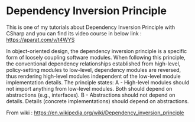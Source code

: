 # Dependency Inversion Principle
This is one of my tutorials about Dependency Inversion Principle with CSharp and you can find its video course in below link :
https://aparat.com/v/t4WYS

In object-oriented design, the dependency inversion principle is a specific form of loosely coupling software modules. When following this principle, the conventional dependency relationships established from high-level, policy-setting modules to low-level, dependency modules are reversed, thus rendering high-level modules independent of the low-level module implementation details. The principle states:
  A - High-level modules should not import anything from low-level modules. Both should depend on abstractions (e.g., interfaces).
  B - Abstractions should not depend on details. Details (concrete implementations) should depend on abstractions.
  
From wiki : https://en.wikipedia.org/wiki/Dependency_inversion_principle
